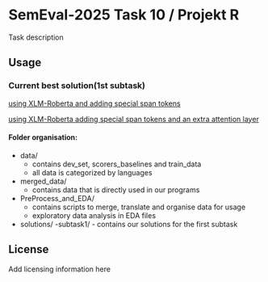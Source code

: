 # SemEval-2025 Task 10 / Projekt R
Task description

## Usage

### Current best solution(1st subtask)
[using XLM-Roberta and adding special span tokens](solutions/custom_tokens/xlm-roberta-span-tokens.ipynb)

[using XLM-Roberta adding special span tokens and an extra attention layer](solutions/custom_tokens/xlm_roberta_with_added_attention_layer.ipynb)

#### Folder organisation:
- data/
    - contains dev_set, scorers_baselines and train_data
    - all data is categorized by languages
- merged_data/
    - contains data that is directly used in our programs
- PreProcess_and_EDA/
    - contains scripts to merge, translate and organise data for usage
    - exploratory data analysis in EDA files
- solutions/
    -subtask1/
        - contains our solutions for the first subtask



## License
Add licensing information here
